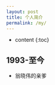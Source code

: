 ```yaml
---
layout: post
title: 个人简介
permalink: /my/
---
```


* content
{:toc}


1993-至今
-----------------------------------------------------------------

+ 翁晓伟的亲爹
